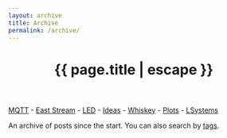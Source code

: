 ```yaml
---
layout: archive
title: Archive
permalink: /archive/
---
```


<header class="post-header">
    <h1 class="post-title">{{ page.title | escape }}</h1>
</header>

[MQTT](/mqtt/) - [East Stream](/projects/east-iot-stream/) - [LED](/led/) - [Ideas](/ideas/) - [Whiskey](/whiskey/) - [Plots](/plots/) - [LSystems](https://github.com/djdunc/djdunc.github.io/blob/main/projects/Lsystems/L_systems.ipynb)

An archive of posts since the start. You can also search by [tags](/tag/).
